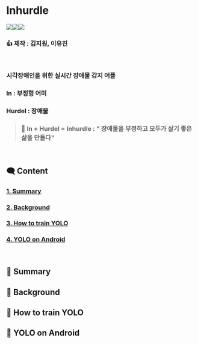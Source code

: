 # Inhurdle
<img src="https://img.shields.io/badge/Python-3776AB?style=flat&logo=Python&logoColor=white"/><img src="https://img.shields.io/badge/Android-3DDC84?style=flat&logo=Android&logoColor=white"/><img src="https://img.shields.io/badge/GoogleColab-F9AB00?style=flat&logo=GoogleColab&logoColor=white"/>



### 👍 제작 : 김지원, 이유진
<br>

### 시각장애인을 위한 실시간 장애물 감지 어플
### In : 부정형 어미
### Hurdel : 장애물
> ### 📢 In + Hurdel = Inhurdle : " 장애물을 부정하고 모두가 살기 좋은 삶을 만들다"
<br>

## 🗨 Content
### [1. Summary](#pushpin-summary)
### [2. Background](#pushpin-background)
### [3. How to train YOLO](#pushpin-how-to-train-yolo)
### [4. YOLO on Android](#pushpin-yolo-on-android)

<br>

## :pushpin: Summary

## :pushpin: Background

## :pushpin: How to train YOLO

## :pushpin: YOLO on Android
